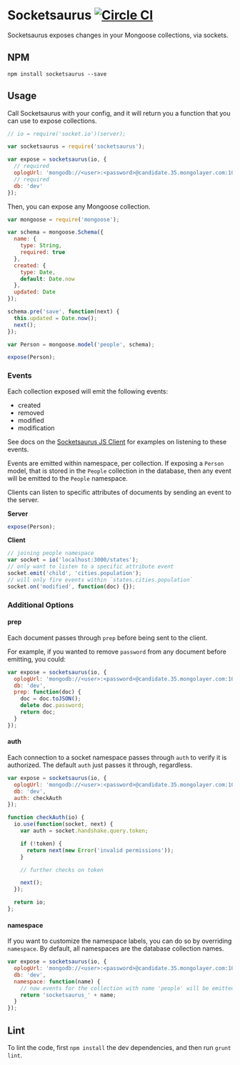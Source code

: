# Socketsaurus [![Circle CI](https://circleci.com/gh/caarbon/socketsaurus.svg?style=svg)](https://circleci.com/gh/caarbon/socketsaurus)

Socketsaurus exposes changes in your Mongoose collections, via sockets.

## NPM

```
npm install socketsaurus --save
```

## Usage

Call Socketsaurus with your config, and it will return you a function that you can use to expose collections.

```js
// io = require('socket.io')(server);

var socketsaurus = require('socketsaurus');

var expose = socketsaurus(io, {
  // required
  oplogUrl: 'mongodb://<user>:<password>@candidate.35.mongolayer.com:10491,candidate.34.mongolayer.com:10493/local?authSource=oplog_test',
  // required
  db: 'dev'
});
```

Then, you can expose any Mongoose collection.

```js
var mongoose = require('mongoose');

var schema = mongoose.Schema({
  name: {
    type: String,
    required: true
  },
  created: {
    type: Date,
    default: Date.now
  },
  updated: Date
});

schema.pre('save', function(next) {
  this.updated = Date.now();
  next();
});

var Person = mongoose.model('people', schema);

expose(Person);
```

### Events

Each collection exposed will emit the following events:

- created
- removed
- modified
- modification

See docs on the [Socketsaurus JS Client](https://github.com/caarbon/socketsaurus-js-client) for examples on listening to these events.

Events are emitted within namespace, per collection. If exposing a `Person` model, that is stored in the `People` collection in the database, then any event will be emitted to the `People` namespace.

Clients can listen to specific attributes of documents by sending an event to the server.

**Server**
```js
expose(Person);
```

**Client**
```js
// joining people namespace
var socket = io('localhost:3000/states');
// only want to listen to a specific attribute event
socket.emit('child', 'cities.population');
// will only fire events within `states.cities.population`
socket.on('modified', function(doc) {});
```

### Additional Options

#### prep

Each document passes through `prep` before being sent to the client.

For example, if you wanted to remove `password` from any document before emitting, you could:

```js
var expose = socketsaurus(io, {
  oplogUrl: 'mongodb://<user>:<password>@candidate.35.mongolayer.com:10491,candidate.34.mongolayer.com:10493/local?authSource=oplog_test',
  db: 'dev',
  prep: function(doc) {
    doc = doc.toJSON();
    delete doc.password;
    return doc;
  }
});
```

#### auth

Each connection to a socket namespace passes through `auth` to verify it is authorized. The default `auth` just passes it through, regardless.

```js
var expose = socketsaurus(io, {
  oplogUrl: 'mongodb://<user>:<password>@candidate.35.mongolayer.com:10491,candidate.34.mongolayer.com:10493/local?authSource=oplog_test',
  db: 'dev',
  auth: checkAuth
});

function checkAuth(io) {
  io.use(function(socket, next) {
    var auth = socket.handshake.query.token;

    if (!token) {
      return next(new Error('invalid permissions'));
    }

    // further checks on token

    next();
  });

  return io;
};
```

#### namespace

If you want to customize the namespace labels, you can do so by overriding `namespace`. By default, all namespaces are the database collection names.

```js
var expose = socketsaurus(io, {
  oplogUrl: 'mongodb://<user>:<password>@candidate.35.mongolayer.com:10491,candidate.34.mongolayer.com:10493/local?authSource=oplog_test',
  db: 'dev',
  namespace: function(name) {
    // now events for the collection with name 'people' will be emitted under the namespace 'socketsaurus_people'
    return 'socketsaurus_' + name;
  }
});
```

## Lint

To lint the code, first `npm install` the dev dependencies, and then run `grunt lint`.

